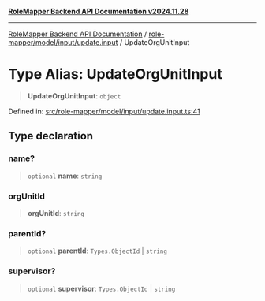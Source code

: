 [**RoleMapper Backend API Documentation v2024.11.28**](../../../../../README.md)

***

[RoleMapper Backend API Documentation](../../../../../modules.md) / [role-mapper/model/input/update.input](../README.md) / UpdateOrgUnitInput

# Type Alias: UpdateOrgUnitInput

> **UpdateOrgUnitInput**: `object`

Defined in: [src/role-mapper/model/input/update.input.ts:41](https://github.com/FlowCraft-AG/RoleMapper/blob/bf5085d9e7de1fbc4b709bcc4add48f0b20f2b21/backend/src/role-mapper/model/input/update.input.ts#L41)

## Type declaration

### name?

> `optional` **name**: `string`

### orgUnitId

> **orgUnitId**: `string`

### parentId?

> `optional` **parentId**: `Types.ObjectId` \| `string`

### supervisor?

> `optional` **supervisor**: `Types.ObjectId` \| `string`

